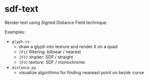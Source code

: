 sdf-text
========

Render text using Signed Distance Field technique.

Examples:
- `glyph.rs`
  - draw a glyph into texture and render it on a quad
  - `[F1]` filtering: bilinear / nearest
  - `[F2]` shader: SDF / straight
  - `[F3]` texture: SDF / monochrome
- `distance.py`
  - visualize algorithms for finding neareast point on beziér curve
